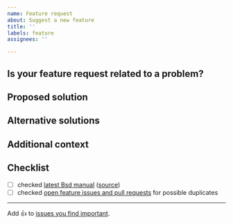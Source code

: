 ```yaml
---
name: Feature request
about: Suggest a new feature
title: ''
labels: feature
assignees: ''

---
```


## Is your feature request related to a problem?

<!-- A clear and concise description of what the problem is. Ex. I'm always frustrated when [...] -->

## Proposed solution

<!-- A clear and concise description of what you want to happen. -->

## Alternative solutions

<!-- A clear and concise description of any alternative solutions or features you've considered. -->

## Additional context

<!-- Add any other context or screenshots about the feature request here. -->

## Checklist

<!-- make sure this issue is not redundant or obsolete -->

- [ ] checked [latest Bsd manual] \([source])
- [ ] checked [open feature issues and pull requests] for possible duplicates

[latest Bsd manual]: https://basedlinux.org/manual/bsd/unstable/
[source]: https://github.com/BasedLinux/bsd/tree/master/doc/manual/source
[open feature issues and pull requests]: https://github.com/BasedLinux/bsd/labels/feature

---

Add :+1: to [issues you find important](https://github.com/BasedLinux/bsd/issues?q=is%3Aissue+is%3Aopen+sort%3Areactions-%2B1-desc).

